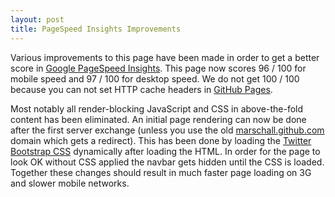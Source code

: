 ```yaml
---
layout: post
title: PageSpeed Insights Improvements
---
```


Various improvements to this page have been made in order to get a better score in [Google PageSpeed Insights](https://developers.google.com/speed/pagespeed/insights/?url=http%3A%2F%2Fmarschall.github.io%2F&tab=mobile). This page now scores 96 / 100 for mobile speed and 97 / 100 for desktop speed. We do not get 100 / 100 because you can not set HTTP cache headers in [GitHub Pages](https://pages.github.com/).

Most notably all render-blocking JavaScript and CSS in above-the-fold content has been eliminated. An initial page rendering can now be done after the first server exchange (unless you use the old [marschall.github.com](https://marschall.github.com) domain which gets a redirect). This has been done by loading the [Twitter Bootstrap CSS](http://getbootstrap.com/css/) dynamically after loading the HTML. In order for the page to look OK without CSS applied the navbar gets hidden until the CSS is loaded. Together these changes should result in much faster page loading on 3G and slower mobile networks.


